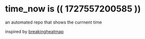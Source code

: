 # time_now is (( 1727557200585 ))

an automated repo that shows the currnent time

inspired by [breakingheatmap](https://github.com/breakingheatmap/breakingheatmap)